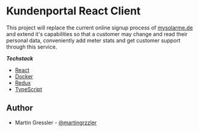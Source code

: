 # Kundenportal React Client

This project will replace the current online signup process of [mysolarme.de](https://www.mysolarme.de) and extend it's capabilities so that a customer may change and read their personal data, conveniently add meter stats and get customer support through this service.

***Techstack***

- [React](https://reactjs.org/)
- [Docker](https://www.docker.com/)
- [Redux](https://redux.js.org/)
- [TypeScript](https://www.typescriptlang.org/)

## Author

- Martin Gressler - [@martingrzzler](https://github.com/martingrzzler)
